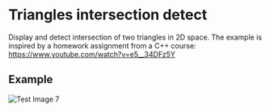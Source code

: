 # Triangles intersection detect

Display and detect intersection of two triangles in 2D space. The example is inspired by a homework assignment from a C++ course: https://www.youtube.com/watch?v=e5__34DFz5Y

## Example

![Test Image 7](https://i.ibb.co/kgrjB3wT/2025-07-16-144124.png)
